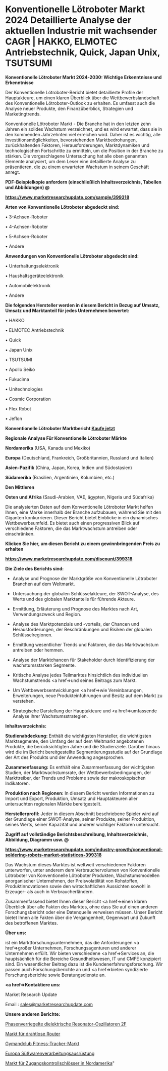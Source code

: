 # Konventionelle Lötroboter Markt 2024 Detaillierte Analyse der aktuellen Industrie mit wachsender CAGR | HAKKO, ELMOTEC Antriebstechnik, Quick, Japan Unix, TSUTSUMI

<strong>Konventionelle Lötroboter Markt 2024-2030: Wichtige Erkenntnisse und Erkenntnisse</strong>

Der Konventionelle Lötroboter-Bericht bietet detaillierte Profile der Hauptakteure, um einen klaren Überblick über die Wettbewerbslandschaft des Konventionelle Lötroboter-Outlook zu erhalten. Es umfasst auch die Analyse neuer Produkte, den Finanzüberblick, Strategien und Marketingtrends.

Konventionelle Lötroboter Markt - Die Branche hat in den letzten zehn Jahren ein solides Wachstum verzeichnet, und es wird erwartet, dass sie in den kommenden Jahrzehnten viel erreichen wird. Daher ist es wichtig, alle Investitionsmöglichkeiten, bevorstehenden Marktbedrohungen, zurückhaltenden Faktoren, Herausforderungen, Marktdynamiken und technologischen Fortschritte zu ermitteln, um die Position in der Branche zu stärken. Die vorgeschlagene Untersuchung hat alle oben genannten Elemente analysiert, um dem Leser eine detaillierte Analyse zu präsentieren, die zu einem erwarteten Wachstum in seinem Geschäft anregt.



<strong><b>PDF-Beispielkopie anfordern (einschließlich Inhaltsverzeichnis, Tabellen und Abbildungen) @ </b></strong>

<strong><a href=https://www.marketresearchupdate.com/sample/399318>

<strong>https://www.marketresearchupdate.com/sample/399318</u></a></strong></strong>



<strong>Arten von Konventionelle Lötroboter abgedeckt sind:</strong>

• 3-Achsen-Roboter

• 4-Achsen-Roboter

• 5-Achsen-Roboter

• Andere



<strong>Anwendungen von Konventionelle Lötroboter abgedeckt sind:</strong>

• Unterhaltungselektronik

• Haushaltsgeräteelektronik

• Automobilelektronik

• Andere



<strong>Die folgenden Hersteller werden in diesem Bericht in Bezug auf Umsatz, Umsatz und Marktanteil für jedes Unternehmen bewertet:</strong>

• HAKKO

• ELMOTEC Antriebstechnik

• Quick

• Japan Unix

• TSUTSUMI

• Apollo Seiko

• Fukucima

• Unitechnologies

• Cosmic Corporation

• Flex Robot

• Jeflon



<strong>Konventionelle Lötroboter Marktbericht <a href=https://www.marketresearchupdate.com/buynow/399318>Kaufe jetzt</a></strong>



<strong>Regionale Analyse Für Konventionelle Lötroboter Märkte</strong>



<strong>Nordamerika</strong> (USA, Kanada und Mexiko)



<strong>Europa</strong> (Deutschland, Frankreich, Großbritannien, Russland und Italien)



<strong>Asien-Pazifik</strong> (China, Japan, Korea, Indien und Südostasien)



<strong>Südamerika</strong> (Brasilien, Argentinien, Kolumbien, etc.)



<strong>Den Mittleren</strong> 

<strong>Osten und Afrika</strong> (Saudi-Arabien, VAE, ägypten, Nigeria und Südafrika)

Die analysierten Daten auf dem Konventionelle Lötroboter Markt helfen Ihnen, eine Marke innerhalb der Branche aufzubauen, während Sie mit den Giganten konkurrieren. Dieser Bericht bietet Einblicke in ein dynamisches Wettbewerbsumfeld. Es bietet auch einen progressiven Blick auf verschiedene Faktoren, die das Marktwachstum antreiben oder einschränken.



<strong>Klicken Sie hier, um diesen Bericht zu einem gewinnbringenden Preis zu erhalten
</strong>

<strong><a href=https://www.marketresearchupdate.com/discount/399318>https://www.marketresearchupdate.com/discount/399318</b></u></strong></a>



<strong>Die Ziele des Berichts sind:</strong>

- Analyse und Prognose der Marktgröße von Konventionelle Lötroboter Branchen auf dem Weltmarkt.

- Untersuchung der globalen Schlüsselakteure, der SWOT-Analyse, des Werts und des globalen Marktanteils für führende Akteure.

- Ermittlung, Erläuterung und Prognose des Marktes nach Art, Verwendungszweck und Region.

- Analyse des Marktpotenzials und -vorteils, der Chancen und Herausforderungen, der Beschränkungen und Risiken der globalen Schlüsselregionen.

- Ermittlung wesentlicher Trends und Faktoren, die das Marktwachstum antreiben oder hemmen.

- Analyse der Marktchancen für Stakeholder durch Identifizierung der wachstumsstarken Segmente.

- Kritische Analyse jedes Teilmarktes hinsichtlich des individuellen Wachstumstrends <a href=>und</a> seines Beitrags zum Markt.

- Um Wettbewerbsentwicklungen <a href=>wie</a> Vereinbarungen, Erweiterungen, neue Produkteinführungen und Besitz auf dem Markt zu verstehen.

- Strategische Darstellung der Hauptakteure und <a href=>umfas</a>sende Analyse ihrer Wachstumsstrategien.



<strong>Inhaltsverzeichnis:</strong>



<strong>Studienabdeckung:</strong> Enthält die wichtigsten Hersteller, die wichtigsten Marktsegmente, den Umfang der auf dem Weltmarkt angebotenen Produkte, die berücksichtigten Jahre und die Studienziele. Darüber hinaus wird die im Bericht bereitgestellte Segmentierungsstudie auf der Grundlage der Art des Produkts und der Anwendung angesprochen.



<strong>Zusammenfassung:</strong> Es enthält eine Zusammenfassung der wichtigsten Studien, der Marktwachstumsrate, der Wettbewerbsbedingungen, der Markttreiber, der Trends und Probleme sowie der makroskopischen Indikatoren.



<strong>Produktion nach Regionen:</strong> In diesem Bericht werden Informationen zu Import und Export, Produktion, Umsatz und Hauptakteuren aller untersuchten regionalen Märkte bereitgestellt.



<strong>Herstellerprofil:</strong> Jeder in diesem Abschnitt beschriebene Spieler wird auf der Grundlage einer SWOT-Analyse, seiner Produkte, seiner Produktion, seines Werts, seiner Kapazität und anderer wichtiger Faktoren untersucht.



<strong><b>Zugriff auf vollständige Berichtsbeschreibung, Inhaltsverzeichnis, Abbildung, Diagramm usw. @ </b></strong>

<strong><a href=https://www.marketresearchupdate.com/industry-growth/conventional-soldering-robots-market-statistices-399318>https://www.marketresearchupdate.com/industry-growth/conventional-soldering-robots-market-statistices-399318</a></strong>

Das Wachstum dieses Marktes ist weltweit verschiedenen Faktoren unterworfen, unter anderem dem Verbrauchervolumen von Konventionelle Lötroboter von Konventionelle Lötroboter Produkten, Wachstumsmodellen anorganischer Unternehmen, der Preisvolatilität von Rohstoffen, Produktinnovationen sowie den wirtschaftlichen Aussichten sowohl in Erzeuger- als auch in Verbraucherländern.

Zusammenfassend bietet Ihnen dieser Bericht <a href=>einen</a> klaren Überblick über alle Fakten des Marktes, ohne dass Sie auf einen anderen Forschungsbericht oder eine Datenquelle verweisen müssen. Unser Bericht bietet Ihnen alle Fakten über die Vergangenheit, Gegenwart und Zukunft des betroffenen Marktes.



<strong>Über uns:</strong>

 ist ein Marktforschungsunternehmen, das die Anforderungen <a href=>großer</a> Unternehmen, Forschungsagenturen und anderer Unternehmen erfüllt. Wir bieten verschiedene <a href=>Services</a> an, die hauptsächlich für die Bereiche Gesundheitswesen, IT und CMFE konzipiert sind. Ein wesentlicher Beitrag dazu ist die Kundenerfahrungsforschung. Wir passen auch Forschungsberichte an und <a href=>bieten</a> syndizierte Forschungsberichte sowie Beratungsdienste an.



<strong><a href=>Kontaktiere uns:</a></strong>

Market Research Update

Email : sales@marketresearchupdate.com



<strong>Unsere anderen Berichte:</strong>

<a href=https://www.linkedin.com/pulse/phase-locked-dielectric-resonator-oscillators-2f>Phasenverriegelte dielektrische Resonator-Oszillatoren 2F</a>

<a href=https://www.linkedin.com/pulse/wireless-router-market-size-emerging-trends>Markt für drahtlose Router</a>

<a href=https://www.linkedin.com/pulse/gymandclub-fitness-trackers-market-outlooks>Gymandclub Fitness-Tracker-Markt</a>

<a href=https://www.linkedin.com/pulse/europe-confectionery-candy-processing-equipment>Europa Süßwarenverarbeitungsausrüstung</a>

<a href=https://www.linkedin.com/pulse/north-america-access-control-locks-market-2023-data-analysis>Markt für Zugangskontrollschlösser in Nordamerika</a>"
